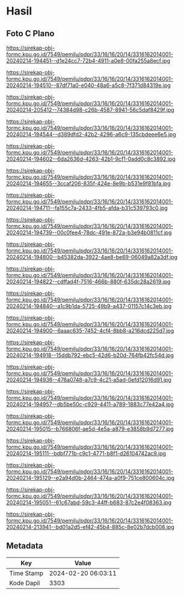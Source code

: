 # Hasil

## Foto C Plano

https://sirekap-obj-formc.kpu.go.id/7549/pemilu/pdpr/33/16/16/20/14/3316162014001-20240214-194451--d1e24cc7-72b4-4911-a0e8-00fa255a8ecf.jpg

https://sirekap-obj-formc.kpu.go.id/7549/pemilu/pdpr/33/16/16/20/14/3316162014001-20240214-194510--87df71a0-e040-48a6-a5c8-7f371d84319e.jpg

https://sirekap-obj-formc.kpu.go.id/7549/pemilu/pdpr/33/16/16/20/14/3316162014001-20240214-205412--74384d98-c26b-4587-8941-56c5daf8429f.jpg

https://sirekap-obj-formc.kpu.go.id/7549/pemilu/pdpr/33/16/16/20/14/3316162014001-20240214-194544--d389dfd2-42b2-4296-a6c9-135cbdeee6e5.jpg

https://sirekap-obj-formc.kpu.go.id/7549/pemilu/pdpr/33/16/16/20/14/3316162014001-20240214-194602--6da2636d-4263-42b1-9cf1-0add0c8c3892.jpg

https://sirekap-obj-formc.kpu.go.id/7549/pemilu/pdpr/33/16/16/20/14/3316162014001-20240214-194655--3ccaf206-835f-424e-8e9b-b531e9f81bfa.jpg

https://sirekap-obj-formc.kpu.go.id/7549/pemilu/pdpr/33/16/16/20/14/3316162014001-20240214-194711--fa155c7a-2433-4fb5-afda-b31c539793c0.jpg

https://sirekap-obj-formc.kpu.go.id/7549/pemilu/pdpr/33/16/16/20/14/3316162014001-20240214-194739--00c0fee4-78dc-491e-872a-b3e94b0811cf.jpg

https://sirekap-obj-formc.kpu.go.id/7549/pemilu/pdpr/33/16/16/20/14/3316162014001-20240214-194800--b45382da-3922-4ae8-be69-06049a82a3df.jpg

https://sirekap-obj-formc.kpu.go.id/7549/pemilu/pdpr/33/16/16/20/14/3316162014001-20240214-194822--cdffad4f-7516-466b-880f-635dc28a2619.jpg

https://sirekap-obj-formc.kpu.go.id/7549/pemilu/pdpr/33/16/16/20/14/3316162014001-20240214-194840--a1c9b1da-5725-49b9-a437-01157c14c3eb.jpg

https://sirekap-obj-formc.kpu.go.id/7549/pemilu/pdpr/33/16/16/20/14/3316162014001-20240214-194900--6aaac635-7452-4cf4-8bb8-a216dcd225d7.jpg

https://sirekap-obj-formc.kpu.go.id/7549/pemilu/pdpr/33/16/16/20/14/3316162014001-20240214-194918--15ddb792-ebc5-42d6-b20d-764fb42fc54d.jpg

https://sirekap-obj-formc.kpu.go.id/7549/pemilu/pdpr/33/16/16/20/14/3316162014001-20240214-194936--476a0748-a7c9-4c21-a5ad-0efd12016d91.jpg

https://sirekap-obj-formc.kpu.go.id/7549/pemilu/pdpr/33/16/16/20/14/3316162014001-20240214-194957--db5be50c-c929-4411-a789-1883c77e42a4.jpg

https://sirekap-obj-formc.kpu.go.id/7549/pemilu/pdpr/33/16/16/20/14/3316162014001-20240214-195015--b766806f-ae5d-4e5a-a879-e3858b9d7277.jpg

https://sirekap-obj-formc.kpu.go.id/7549/pemilu/pdpr/33/16/16/20/14/3316162014001-20240214-195111--bdbf771b-c9c1-4771-b8f1-d26104742ac9.jpg

https://sirekap-obj-formc.kpu.go.id/7549/pemilu/pdpr/33/16/16/20/14/3316162014001-20240214-195129--e2a94d0b-2464-474a-a0f9-751ce800604c.jpg

https://sirekap-obj-formc.kpu.go.id/7549/pemilu/pdpr/33/16/16/20/14/3316162014001-20240214-195051--61c67abd-59c3-44ff-b683-87c2e4f08363.jpg

https://sirekap-obj-formc.kpu.go.id/7549/pemilu/pdpr/33/16/16/20/14/3316162014001-20240214-213941--bd01a2d5-ef42-45b4-885c-8e02b7dcb008.jpg


## Metadata

| Key        | Value               |
| ---------- | ------------------- |
| Time Stamp | 2024-02-20 06:03:11 |
| Kode Dapil | 3303                |



